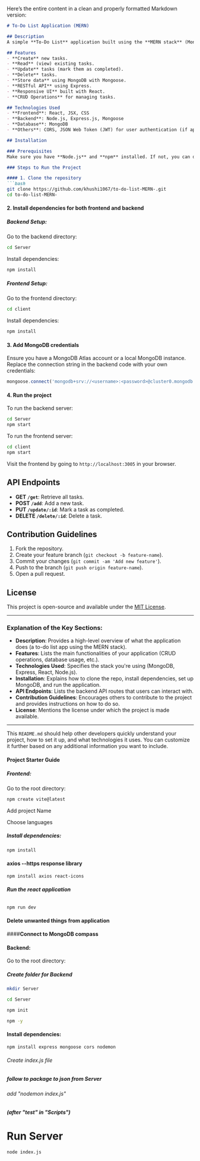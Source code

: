 Here’s the entire content in a clean and properly formatted Markdown version:

```markdown
# To-Do List Application (MERN)

## Description
A simple **To-Do List** application built using the **MERN stack** (MongoDB, Express, React, Node.js). This project allows users to create, read, update, and delete tasks with a user-friendly interface and efficient backend.

## Features
- **Create** new tasks.
- **Read** (view) existing tasks.
- **Update** tasks (mark them as completed).
- **Delete** tasks.
- **Store data** using MongoDB with Mongoose.
- **RESTful API** using Express.
- **Responsive UI** built with React.
- **CRUD Operations** for managing tasks.

## Technologies Used
- **Frontend**: React, JSX, CSS
- **Backend**: Node.js, Express.js, Mongoose
- **Database**: MongoDB
- **Others**: CORS, JSON Web Token (JWT) for user authentication (if applicable), Axios for HTTP requests.

## Installation

### Prerequisites
Make sure you have **Node.js** and **npm** installed. If not, you can download and install them from the official [Node.js website](https://nodejs.org/).

### Steps to Run the Project

#### 1. Clone the repository
```bash
git clone https://github.com/khushi1067/to-do-list-MERN-.git
cd to-do-list-MERN-
```

#### 2. Install dependencies for both frontend and backend

##### Backend Setup:
Go to the backend directory:
```bash
cd Server
```
Install dependencies:
```bash
npm install
```

##### Frontend Setup:
Go to the frontend directory:
```bash
cd client
```
Install dependencies:
```bash
npm install
```

#### 3. Add MongoDB credentials
Ensure you have a MongoDB Atlas account or a local MongoDB instance. Replace the connection string in the backend code with your own credentials:
```javascript
mongoose.connect('mongodb+srv://<username>:<password>@cluster0.mongodb.net/<dbname>?retryWrites=true&w=majority');
```

#### 4. Run the project

To run the backend server:
```bash
cd Server
npm start
```

To run the frontend server:
```bash
cd client
npm start
```

Visit the frontend by going to `http://localhost:3005` in your browser.

## API Endpoints
- **GET `/get`**: Retrieve all tasks.
- **POST `/add`**: Add a new task.
- **PUT `/update/:id`**: Mark a task as completed.
- **DELETE `/delete/:id`**: Delete a task.

## Contribution Guidelines

1. Fork the repository.
2. Create your feature branch (`git checkout -b feature-name`).
3. Commit your changes (`git commit -am 'Add new feature'`).
4. Push to the branch (`git push origin feature-name`).
5. Open a pull request.

## License
This project is open-source and available under the [MIT License](LICENSE).

---

### Explanation of the Key Sections:
- **Description**: Provides a high-level overview of what the application does (a to-do list app using the MERN stack).
- **Features**: Lists the main functionalities of your application (CRUD operations, database usage, etc.).
- **Technologies Used**: Specifies the stack you're using (MongoDB, Express, React, Node.js).
- **Installation**: Explains how to clone the repo, install dependencies, set up MongoDB, and run the application.
- **API Endpoints**: Lists the backend API routes that users can interact with.
- **Contribution Guidelines**: Encourages others to contribute to the project and provides instructions on how to do so.
- **License**: Mentions the license under which the project is made available.

---

This `README.md` should help other developers quickly understand your project, how to set it up, and what technologies it uses. You can customize it further based on any additional information you want to include. 


#### Project Starter Guide

##### Frontend:

Go to the root directory:
```bash
npm create vite@latest
```

Add project Name

Choose languages

##### Install dependencies:

```bash
npm install
```
#### axios --https response library

```bash
npm install axios react-icons
```

###### **Run the react application**

```bash
npm run dev
```

#### Delete unwanted things from application

####**Connect to MongoDB compass**


#### Backend:

Go to the root directory:

##### Create folder for Backend 

```bash
mkdir Server
```
```bash
cd Server
```

```bash
npm init
```

```bash
npm -y
```

#### Install dependencies:

```bash
npm install express mongoose cors nodemon
```
###### Create index.js file 

##### follow to package to json from Server

###### add "nodemon index.js"

##### (after "test" in "Scripts")


# **Run Server**

```bash
node index.js
```